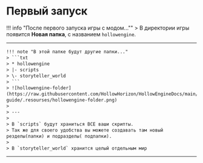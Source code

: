 # Первый запуск

!!! info "После первого запуска игры с модом...""
	> В директории игры появится **Новая папка**, с названием `hollowengine`.


---

	!!! note "В этой папке будут другие папки..."
	> ```txt
	> * hollowengine
	> |- scripts
	> \- storyteller_world
	> ```
	> ![hollowengine-folder](https://raw.githubusercontent.com/HollowHorizon/HollowEngineDocs/main/docs/hollowengine-guide/.resourses/hollowengine-folder.png)
	> 
	> ---
	> 
	> В `scripts` будут храниться ВСЕ ваши скрипты.
	> Так же для своего удобства вы можете создавать там новый резделы(папки) и подразделы(	подпапки).
	> 
	> В `storyteller_world` хранится целый отдельным мир

---
